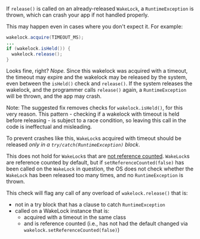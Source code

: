 If `release()` is called on an already-released `WakeLock`, a `RuntimeException`
is thrown, which can crash your app if not handled properly.

This may happen even in cases where you don't expect it. For example:

```java
wakelock.acquire(TIMEOUT_MS);
...
if (wakelock.isHeld()) {
  wakelock.release();
}
```

Looks fine, right? *Nope.* Since this wakelock was acquired with a timeout, the
timeout may expire and the wakelock may be released by the system, even between
the `isHeld()` check and `release()`. If the system releases the wakelock, and
the programmer calls `release()` again, a `RuntimeException` will be thrown, and
the app may crash.

Note: The suggested fix removes checks for `wakelock.isHeld()`, for this very
reason. This pattern - checking if a wakelock with timeout is held before
releasing - is subject to a race condition, so leaving this call in the code is
ineffectual and misleading.

To prevent crashes like this, `WakeLock`s acquired with timeout should be
released *only in a `try/catch(RuntimeException)` block*.

This does not hold for `WakeLock`s that are
[not reference counted](https://android.googlesource.com/platform/frameworks/base/+/nougat-release/core/java/android/os/PowerManager.java#1267).
`WakeLock`s are reference counted by default, but if
`setReferenceCounted(false)` has been called on the `WakeLock` in question, the
OS does not check whether the `WakeLock` has been released too many times, and
no `RuntimeException` is thrown.

This check will flag any call of any overload of `wakelock.release()` that is:

*   not in a try block that has a clause to catch `RuntimeException`
*   called on a WakeLock instance that is:
    *   acquired with a timeout in the same class
    *   and is reference counted (i.e., has not had the default changed via
        `wakelock.setReferenceCounted(false)`)
